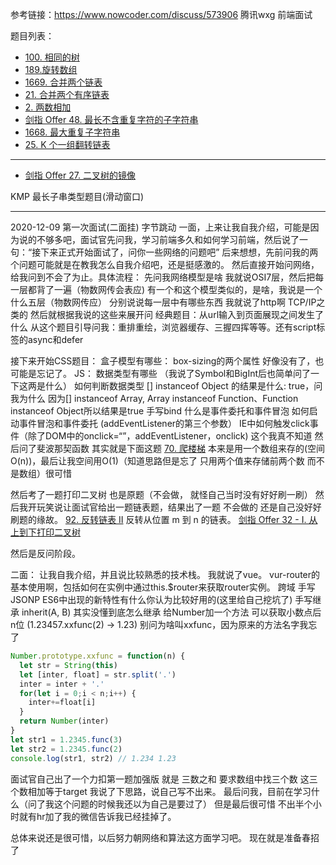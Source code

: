 参考链接：https://www.nowcoder.com/discuss/573906 腾讯wxg 前端面试


题目列表：

- [100. 相同的树](https://leetcode-cn.com/problems/same-tree/)
- [189.旋转数组](https://leetcode-cn.com/problems/rotate-array/)
- [1669. 合并两个链表](https://leetcode-cn.com/problems/merge-in-between-linked-lists/)
- [21. 合并两个有序链表](https://leetcode-cn.com/problems/merge-two-sorted-lists/)
- [2. 两数相加](https://leetcode-cn.com/problems/add-two-numbers/)
- [剑指 Offer 48. 最长不含重复字符的子字符串](https://leetcode-cn.com/problems/zui-chang-bu-han-zhong-fu-zi-fu-de-zi-zi-fu-chuan-lcof/)
- [1668. 最大重复子字符串](https://leetcode-cn.com/problems/maximum-repeating-substring/)
- [25. K 个一组翻转链表](https://leetcode-cn.com/problems/reverse-nodes-in-k-group/)

----
- [剑指 Offer 27. 二叉树的镜像](https://leetcode-cn.com/problems/er-cha-shu-de-jing-xiang-lcof/)

KMP 最长子串类型题目(滑动窗口)


----

2020-12-09 第一次面试(二面挂)
字节跳动
一面，上来让我自我介绍，可能是因为说的不够多吧，面试官先问我，学习前端多久和如何学习前端，然后说了一句：“接下来正式开始面试了，问你一些网络的问题吧”
后来想想，先前问我的两个问题可能就是在教我怎么自我介绍吧，还是挺感激的。
然后直接开始问网络，给我问到不会了为止。具体流程：
先问我网络模型是啥 我就说OSI7层，然后把每一层都背了一遍（物数网传会表应)
有一个和这个模型类似的，是啥，我说是一个什么五层（物数网传应）
分别说说每一层中有哪些东西
  我就说了http啊 TCP/IP之类的 然后就根据我说的这些来展开问
经典题目：从url输入到页面展现之间发生了什么
从这个题目引导问我：重排重绘，浏览器缓存、三握四挥等等。还有script标签的async和defer

接下来开始CSS题目：
盒子模型有哪些：
  box-sizing的两个属性
  好像没有了，也可能是忘记了。
JS：
数据类型有哪些 （我说了Symbol和BigInt后也简单问了一下这两是什么）
如何判断数据类型
[] instanceof Object 的结果是什么:
true，问我为什么 因为[] instanceof Array, Array instanceof Function、Function instanceof Object所以结果是true
手写bind
什么是事件委托和事件冒泡
如何启动事件冒泡和事件委托 (addEventListener的第三个参数）
IE中如何触发click事件（除了DOM中的onclick=“”，addEventListener，onclick) 这个我真不知道
然后问了斐波那契函数 
其实就是下面这题
[70. 爬楼梯](https://leetcode-cn.com/problems/climbing-stairs/) 
本来是用一个数组来存的(空间O(n))，最后让我空间用O(1)（知道思路但是忘了 只用两个值来存储前两个数 而不是数组）很可惜

然后考了一题打印二叉树 也是原题（不会做， 就怪自己当时没有好好刷一刷）
然后我开玩笑说让面试官给出一题链表题，结果出了一题 不会做的 还是自己没好好刷题的缘故。
[92. 反转链表 II](https://leetcode-cn.com/problems/reverse-linked-list-ii/) 反转从位置 m 到 n 的链表。
[剑指 Offer 32 - I. 从上到下打印二叉树](https://leetcode-cn.com/problems/cong-shang-dao-xia-da-yin-er-cha-shu-lcof/)

然后是反问阶段。


二面：
让我自我介绍，并且说比较熟悉的技术栈。
我就说了vue。
vur-router的基本使用啊，包括如何在实例中通过this.$router来获取router实例。
跨域 手写JSONP
ES6中出现的新特性有什么你认为比较好用的(这里给自己挖坑了)
手写继承 inherit(A, B) 其实没懂到底怎么继承
给Number加一个方法 可以获取小数点后n位 (1.23457.xxfunc(2) -> 1.23) 
别问为啥叫xxfunc，因为原来的方法名字我忘了
```js
Number.prototype.xxfunc = function(n) {
  let str = String(this)
  let [inter, float] = str.split('.')
  inter = inter + '.'
  for(let i = 0;i < n;i++) {
    inter+=float[i]
  }
  return Number(inter)
}
let str1 = 1.2345.func(3)
let str2 = 1.2345.func(2)
console.log(str1, str2) // 1.234 1.23
```
面试官自己出了一个力扣第一题加强版 就是 三数之和 要求数组中找三个数 这三个数相加等于target 我说了下思路，说自己写不出来。
最后问我，目前在学习什么（问了我这个问题的时候我还以为自己是要过了）
但是最后很可惜 不出半个小时就有hr加了我的微信告诉我已经挂掉了。

总体来说还是很可惜，以后努力朝网络和算法这方面学习吧。
现在就是准备春招了